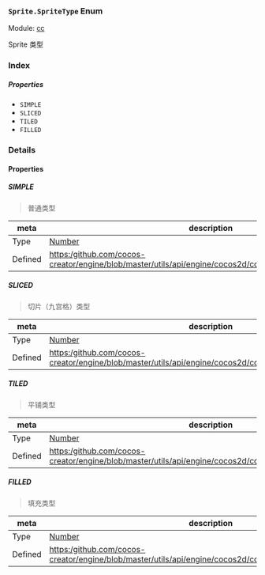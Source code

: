 ### `Sprite.SpriteType` Enum



Module: [cc](../modules/cc.md)




Sprite 类型

### Index

##### Properties

  - `SIMPLE`
  - `SLICED`
  - `TILED`
  - `FILLED`

### Details

#### Properties


##### SIMPLE

> 普通类型

| meta | description |
|------|-------------|
| Type | <a href="https://developer.mozilla.org/en/JavaScript/Reference/Global_Objects/Number" class="crosslink external" target="_blank">Number</a> |
| Defined | [https:/github.com/cocos-creator/engine/blob/master/utils/api/engine/cocos2d/core/components/CCSprite.js:36](https:/github.com/cocos-creator/engine/blob/master/utils/api/engine/cocos2d/core/components/CCSprite.js#L36) |



##### SLICED

> 切片（九宫格）类型

| meta | description |
|------|-------------|
| Type | <a href="https://developer.mozilla.org/en/JavaScript/Reference/Global_Objects/Number" class="crosslink external" target="_blank">Number</a> |
| Defined | [https:/github.com/cocos-creator/engine/blob/master/utils/api/engine/cocos2d/core/components/CCSprite.js:41](https:/github.com/cocos-creator/engine/blob/master/utils/api/engine/cocos2d/core/components/CCSprite.js#L41) |



##### TILED

> 平铺类型

| meta | description |
|------|-------------|
| Type | <a href="https://developer.mozilla.org/en/JavaScript/Reference/Global_Objects/Number" class="crosslink external" target="_blank">Number</a> |
| Defined | [https:/github.com/cocos-creator/engine/blob/master/utils/api/engine/cocos2d/core/components/CCSprite.js:46](https:/github.com/cocos-creator/engine/blob/master/utils/api/engine/cocos2d/core/components/CCSprite.js#L46) |



##### FILLED

> 填充类型

| meta | description |
|------|-------------|
| Type | <a href="https://developer.mozilla.org/en/JavaScript/Reference/Global_Objects/Number" class="crosslink external" target="_blank">Number</a> |
| Defined | [https:/github.com/cocos-creator/engine/blob/master/utils/api/engine/cocos2d/core/components/CCSprite.js:51](https:/github.com/cocos-creator/engine/blob/master/utils/api/engine/cocos2d/core/components/CCSprite.js#L51) |


